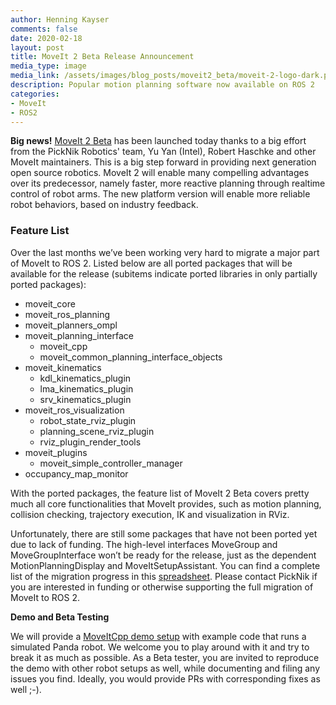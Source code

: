 ```yaml
---
author: Henning Kayser
comments: false
date: 2020-02-18
layout: post
title: MoveIt 2 Beta Release Announcement
media_type: image
media_link: /assets/images/blog_posts/moveit2_beta/moveit-2-logo-dark.png
description: Popular motion planning software now available on ROS 2
categories:
- MoveIt
- ROS2
---
```


<b>Big news!</b> <a href="https://github.com/ros-planning/moveit2" target="_blank">MoveIt 2 Beta</a> has been launched today thanks to a big effort from the PickNik Robotics' team, Yu Yan (Intel), Robert Haschke and other MoveIt maintainers. This is a big step forward in providing next generation open source robotics. MoveIt 2 will enable many compelling advantages over its predecessor, namely faster, more reactive planning through realtime control of robot arms. The new platform version will enable more reliable robot behaviors, based on industry feedback.

### Feature List

Over the last months we’ve been working very hard to migrate a major part of MoveIt to ROS 2. Listed below are all ported packages that will be available for the release (subitems indicate ported libraries in only partially ported packages):

* moveit_core
* moveit_ros_planning
* moveit_planners_ompl
* moveit_planning_interface
  * moveit_cpp
  * moveit_common_planning_interface_objects
* moveit_kinematics
  * kdl_kinematics_plugin
  * lma_kinematics_plugin
  * srv_kinematics_plugin
* moveit_ros_visualization
  * robot_state_rviz_plugin
  * planning_scene_rviz_plugin
  * rviz_plugin_render_tools
* moveit_plugins
  * moveit_simple_controller_manager
* occupancy_map_monitor


With the ported packages, the feature list of MoveIt 2 Beta covers pretty much all core functionalities that MoveIt provides, such as motion planning, collision checking, trajectory execution, IK and visualization in RViz.

Unfortunately, there are still some packages that have not been ported yet due to lack of funding. The high-level interfaces MoveGroup and MoveGroupInterface won’t be ready for the release, just as the dependent MotionPlanningDisplay and MoveItSetupAssistant. You can find a complete list of the migration progress in this <a href="https://docs.google.com/spreadsheets/d/1aPb3hNP213iPHQIYgcnCYh9cGFUlZmi_06E_9iTSsOI/edit?usp=sharing" target="_blank">spreadsheet</a>. Please contact PickNik if you are interested in funding or otherwise supporting the full migration of MoveIt to ROS 2.

**Demo and Beta Testing**

We will provide a <a href="https://moveit.picknik.ai/foxy/doc/moveit_cpp/moveitcpp_tutorial.html" target="_blank">MoveItCpp demo setup</a> with example code that runs a simulated Panda robot. We welcome you to play around with it and try to break it as much as possible. As a Beta tester, you are invited to reproduce the demo with other robot setups as well, while documenting and filing any issues you find. Ideally, you would provide PRs with corresponding fixes as well ;-).

